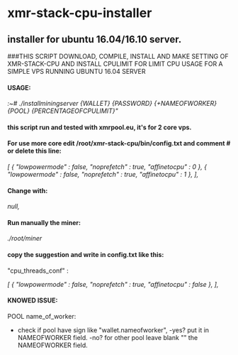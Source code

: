# **xmr-stack-cpu-installer**
## **installer for ubuntu 16.04/16.10 server.**

###THIS SCRIPT DOWNLOAD, COMPILE, INSTALL AND MAKE SETTING OF XMR-STACK-CPU AND INSTALL CPULIMIT FOR LIMIT CPU USAGE FOR A SIMPLE VPS RUNNING UBUNTU 16.04 SERVER





#### **USAGE**:
_:~# ./installminingserver {WALLET} {PASSWORD} {+NAMEOFWORKER} {POOL} {PERCENTAGEOFCPULIMIT}"_





#### **this script run and tested with xmrpool.eu, it's for 2 core vps.**


#### **For use more core edit /root/xmr-stack-cpu/bin/config.txt and comment # or delete this line:**
  
 _[
     { "lowpowermode" : false, "noprefetch" : true, "affinetocpu" : 0 },
      { "lowpowermode" : false, "noprefetch" : true, "affinetocpu" : 1 },
    ],_

#### **Change with:**
 _null,_


#### **Run manually the miner:**

_./root/miner_

#### copy the suggestion and write in config.txt like this:
"cpu_threads_conf" :

_[
    { "lowpowermode" : false, "noprefetch" : true, "affinetocpu" : false },
],_






#### KNOWED ISSUE:
POOL name_of_worker:
- check if pool have sign like "wallet.nameofworker", 
    -yes? put it in NAMEOFWORKER field.
    -no? for other pool leave blank "" the NAMEOFWORKER field.
